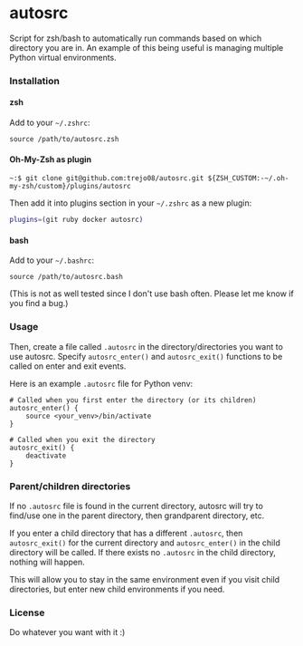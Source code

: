 # autosrc
Script for zsh/bash to automatically run commands based on which directory you are in. An example of this being useful is managing multiple Python virtual environments.


### Installation

#### zsh
Add to your `~/.zshrc`:
```
source /path/to/autosrc.zsh
```

#### Oh-My-Zsh as plugin
```shell
~:$ git clone git@github.com:trejo08/autosrc.git ${ZSH_CUSTOM:-~/.oh-my-zsh/custom}/plugins/autosrc
```
Then add it into plugins section in your `~/.zshrc` as a new plugin:

```bash
plugins=(git ruby docker autosrc)
```

#### bash
Add to your `~/.bashrc`:
```
source /path/to/autosrc.bash
```
(This is not as well tested since I don't use bash often. Please let me know if
you find a bug.)

### Usage

Then, create a file called `.autosrc` in the directory/directories you want to use autosrc. Specify `autosrc_enter()` and `autosrc_exit()` functions to be called on enter and exit events.

Here is an example `.autosrc` file for Python venv:
```shell
# Called when you first enter the directory (or its children)
autosrc_enter() {
	source <your_venv>/bin/activate
}

# Called when you exit the directory
autosrc_exit() {
	deactivate
}
```

### Parent/children directories

If no `.autosrc` file is found in the current directory, autosrc will try to find/use one in the parent directory, then grandparent directory, etc.

If you enter a child directory that has a different `.autosrc`, then `autosrc_exit()` for the current directory and `autosrc_enter()` in the child directory will be called. If there exists no `.autosrc` in the child directory, nothing will happen.

This will allow you to stay in the same environment even if you visit child directories, but enter new child environments if you need.

### License

Do whatever you want with it :)
